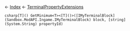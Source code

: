 ← [Index](Api-Index) ← [TerminalPropertyExtensions](Sandbox.ModAPI.Interfaces.TerminalPropertyExtensions)

```csharp[T]() GetMinimum<T><[T]()>([IMyTerminalBlock](Sandbox.ModAPI.Ingame.IMyTerminalBlock) block, [string](System.String) propertyId)```